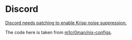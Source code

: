 # Discord

[Discord needs patching to enable Krisp noise suppression.](https://github.com/NixOS/nixpkgs/issues/195512)

The code here is taken from [m1cr0man/nix-configs](https://github.com/m1cr0man/nix-configs/blob/main/homes/deck/krisp.nix).
